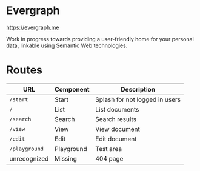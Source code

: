 # Evergraph

https://evergraph.me

Work in progress towards providing a user-friendly home for your personal data, linkable using Semantic Web technologies.

# Routes

| URL | Component | Description |
|-|-|-|
| `/start` | Start | Splash for not logged in users |
| `/` | List | List documents |
| `/search` | Search | Search results |
| `/view` | View | View document |
| `/edit` | Edit | Edit document |
| `/playground` | Playground | Test area |
| unrecognized | Missing | 404 page |
